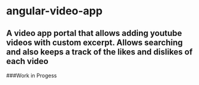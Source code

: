 # angular-video-app
## A video app portal that allows adding youtube videos with custom excerpt. Allows searching and also keeps a track of the likes and dislikes of each video
###Work in Progess
